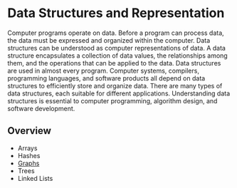 # Data Structures and Representation

Computer programs operate on data. Before a program can process data, the data must be expressed and organized within the computer. Data structures can be understood as computer representations of data. A data structure encapsulates a collection of data values, the relationships among them, and the operations that can be applied to the data. Data structures are used in almost every program. Computer systems, compilers, programming languages, and software products all depend on data structures to efficiently store and organize data. There are many types of data structures, each suitable for different applications. Understanding data structures is essential to computer programming, algorithm design, and software development.

## Overview

- Arrays
- Hashes
- [Graphs](/foundations/foundations-of-computing)
- Trees
- Linked Lists
